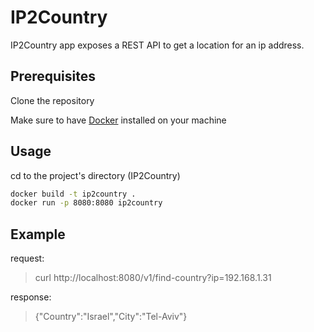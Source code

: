# IP2Country

IP2Country app exposes a REST API to get a location for an ip address.

## Prerequisites
Clone the repository

Make sure to have [Docker](https://docs.docker.com/get-docker/) installed on your machine

## Usage
cd to the project's directory (IP2Country)
```bash
docker build -t ip2country .
docker run -p 8080:8080 ip2country
```

## Example
request:
>curl http://localhost:8080/v1/find-country?ip=192.168.1.31

response:
>{"Country":"Israel","City":"Tel-Aviv"}

